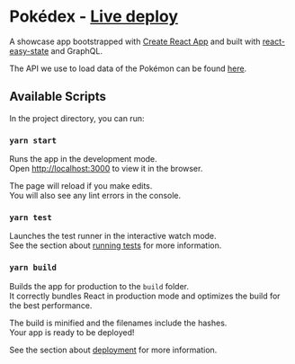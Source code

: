 # Pokédex - [Live deploy](https://pokedex-six.now.sh)
A showcase app bootstrapped with [Create React App](https://github.com/facebook/create-react-app) and built with [react-easy-state](https://github.com/risingstack/react-easy-state) and GraphQL.

The API we use to load data of the Pokémon can be found [here](https://graphql-pokemon.now.sh/).

## Available Scripts

In the project directory, you can run:

### `yarn start`

Runs the app in the development mode.<br />
Open [http://localhost:3000](http://localhost:3000) to view it in the browser.

The page will reload if you make edits.<br />
You will also see any lint errors in the console.

### `yarn test`

Launches the test runner in the interactive watch mode.<br />
See the section about [running tests](https://facebook.github.io/create-react-app/docs/running-tests) for more information.

### `yarn build`

Builds the app for production to the `build` folder.<br />
It correctly bundles React in production mode and optimizes the build for the best performance.

The build is minified and the filenames include the hashes.<br />
Your app is ready to be deployed!

See the section about [deployment](https://facebook.github.io/create-react-app/docs/deployment) for more information.

